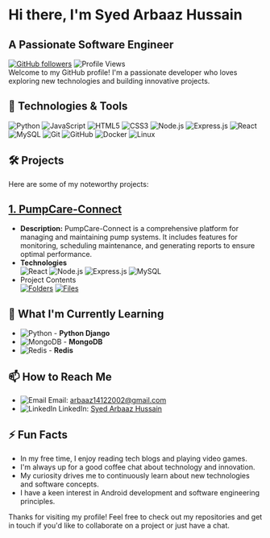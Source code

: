 # Hi there, I'm Syed Arbaaz Hussain
## A Passionate Software Engineer

[![GitHub followers](https://img.shields.io/github/followers/SyedArbaazHussain?label=Follow&style=social)](https://github.com/SyedArbaazHussain)
![Profile Views](https://komarev.com/ghpvc/?username=SyedArbaazHussain&color=blue)
 <br>
Welcome to my GitHub profile! I'm a passionate developer who loves exploring new technologies and building innovative projects.


## 🔧 Technologies & Tools

![Python](https://img.icons8.com/color/40/000000/python.png)
![JavaScript](https://img.icons8.com/color/40/000000/javascript.png)
![HTML5](https://img.icons8.com/color/40/000000/html-5.png)
![CSS3](https://img.icons8.com/color/40/000000/css3.png)
![Node.js](https://img.icons8.com/color/50/000000/nodejs.png)
![Express.js](https://img.icons8.com/?size=40&id=2ZOaTclOqD4q&format=png&color=000000)
![React](https://img.icons8.com/plasticine/40/000000/react.png)
![MySQL](https://img.icons8.com/?size=50&id=UFXRpPFebwa2&format=png&color=000000)
![Git](https://img.icons8.com/color/40/000000/git.png)
![GitHub](https://img.icons8.com/fluent/40/000000/github.png)
![Docker](https://img.icons8.com/color/40/000000/docker.png)
![Linux](https://img.icons8.com/color/40/000000/linux.png)


## 🛠️ Projects

Here are some of my noteworthy projects:

## [1. PumpCare-Connect](https://github.com/SyedArbaazHussain/PumpCare-Connect)
- **Description:** PumpCare-Connect is a comprehensive platform for managing and maintaining pump systems. It includes features for monitoring, scheduling maintenance, and generating reports to ensure optimal performance.
- **Technologies** <br>![React](https://img.icons8.com/plasticine/40/000000/react.png) ![Node.js](https://img.icons8.com/color/50/000000/nodejs.png) ![Express.js](https://img.icons8.com/?size=40&id=2ZOaTclOqD4q&format=png&color=000000) ![MySQL](https://img.icons8.com/?size=50&id=UFXRpPFebwa2&format=png&color=000000)
- Project Contents  <br> [![Folders](https://img.shields.io/github/directory-file-count/SyedArbaazHussain/PumpCare-Connect?type=dir&style=for-the-badge&label=Folders)](https://github.com/SyedArbaazHussain/PumpCare-Connect)  [![Files](https://img.shields.io/github/directory-file-count/SyedArbaazHussain/PumpCare-Connect?type=file&style=for-the-badge&label=Files)](https://github.com/SyedArbaazHussain/PumpCare-Connect)


## 🌱 What I'm Currently Learning

- ![Python](https://img.icons8.com/color/20/000000/python.png) - **Python Django**
- ![MongoDB](https://img.icons8.com/color/20/000000/mongodb.png) - **MongoDB**
- ![Redis](https://img.icons8.com/color/20/000000/redis.png) - **Redis**


## 📫 How to Reach Me

- ![Email](https://img.icons8.com/?size=20&id=LPcVDft9Isqt&format=png&color=000000) Email: [arbaaz14122002@gmail.com](mailto:arbaaz14122002@gmail.com)
- ![LinkedIn](https://img.icons8.com/?size=20&id=kFJzAZryEscq&format=png&color=000000) LinkedIn: [Syed Arbaaz Hussain](https://www.linkedin.com/in/syed-arbaaz-hussain-7267ab228)


## ⚡ Fun Facts

- In my free time, I enjoy reading tech blogs and playing video games.
- I'm always up for a good coffee chat about technology and innovation.
- My curiosity drives me to continuously learn about new technologies and software concepts.
- I have a keen interest in Android development and software engineering principles.



Thanks for visiting my profile! Feel free to check out my repositories and get in touch if you'd like to collaborate on a project or just have a chat.
